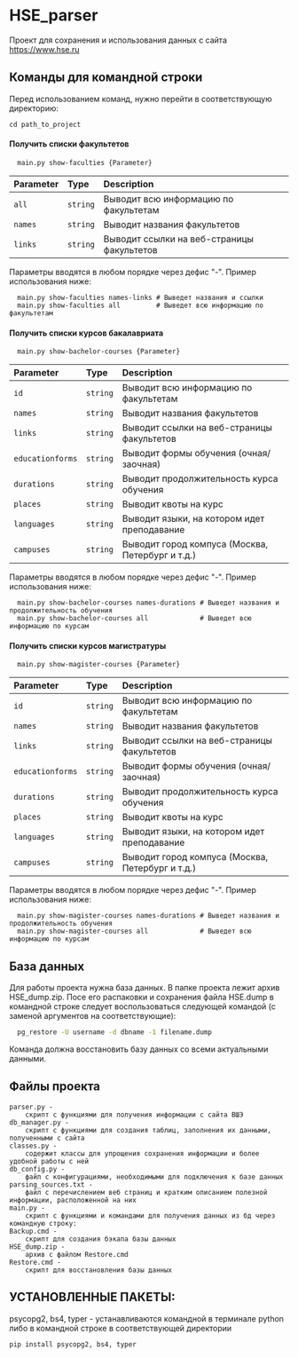 
# HSE_parser

Проект для сохранения и использования данных с сайта https://www.hse.ru 



## Команды для командной строки
Перед использованием команд, нужно перейти в соответствующую директорию:
```
cd path_to_project
```
#### Получить списки факультетов

```
  main.py show-faculties {Parameter}
```

| Parameter | Type     | Description                |
| :-------- | :------- | :------------------------- |
| `all` | `string` | Выводит всю информацию по факультетам |
| `names` | `string` | Выводит названия факультетов |
| `links` | `string` | Выводит ссылки на веб-страницы факультетов |

Параметры вводятся в любом порядке через дефис "-". Пример использования ниже:
```
  main.py show-faculties names-links # Выведет названия и ссылки
  main.py show-faculties all         # Выведет всю информацию по факультетам 
```
#### Получить списки курсов бакалавриата

```
  main.py show-bachelor-courses {Parameter}
```


| Parameter | Type     | Description                       |
| :-------- | :------- | :-------------------------------- |
| `id`      | `string` | Выводит всю информацию по факультетам |
| `names` | `string` | Выводит названия факультетов |
| `links` | `string` | Выводит ссылки на веб-страницы факультетов |
| `educationforms` | `string` | Выводит формы обучения (очная/заочная) |
| `durations` | `string` | Выводит продолжительность курса обучения |
| `places` | `string` | Выводит квоты на курс |
| `languages` | `string` | Выводит языки, на котором идет преподавание |
| `campuses` | `string` | Выводит город компуса (Москва, Петербург и т.д.) |

Параметры вводятся в любом порядке через дефис "-". Пример использования ниже:
```
  main.py show-bachelor-courses names-durations # Выведет названия и продолжительность обучения
  main.py show-bachelor-courses all             # Выведет всю информацию по курсам 
```

#### Получить списки курсов магистратуры

```
  main.py show-magister-courses {Parameter}
```


| Parameter | Type     | Description                       |
| :-------- | :------- | :-------------------------------- |
| `id`      | `string` | Выводит всю информацию по факультетам |
| `names` | `string` | Выводит названия факультетов |
| `links` | `string` | Выводит ссылки на веб-страницы факультетов |
| `educationforms` | `string` | Выводит формы обучения (очная/заочная) |
| `durations` | `string` | Выводит продолжительность курса обучения |
| `places` | `string` | Выводит квоты на курс |
| `languages` | `string` | Выводит языки, на котором идет преподавание |
| `campuses` | `string` | Выводит город компуса (Москва, Петербург и т.д.) |

Параметры вводятся в любом порядке через дефис "-". Пример использования ниже:
```
  main.py show-magister-courses names-durations # Выведет названия и продолжительность обучения
  main.py show-magister-courses all             # Выведет всю информацию по курсам 
```

## База данных

Для работы проекта нужна база данных. В папке проекта лежит архив HSE_dump.zip. Посе его распаковки и сохранения файла HSE.dump в командной строке следует воспользоваться следующей командой (с заменой аргументов на соответствующие):

```bash
  pg_restore -U username -d dbname -1 filename.dump
```
Команда должна восстановить базу данных со всеми актуальными данными. 

## Файлы проекта

```
parser.py -
    скрипт с функциями для получения информации с сайта ВШЭ
db_manager.py -
    скрипт с функциями для создания таблиц, заполнения их данными, полученными с сайта
classes.py -
    содержит классы для упрощения сохранения информации и более удобной работы с ней
db_config.py -
    файл с конфигурациями, необходимыми для подключения к базе данных
parsing_sources.txt -
    файл с перечислением веб страниц и кратким описанием полезной информации, расположенной на них
main.py -
    скрипт с функциями и командами для получения данных из бд через командную строку:
Backup.cmd -
    скрипт для создания бэкапа базы данных
HSE_dump.zip -
    архив с файлом Restore.cmd
Restore.cmd -
    скрипт для восстановления базы данных
```

## УСТАНОВЛЕННЫЕ ПАКЕТЫ:
psycopg2, bs4, typer - устанавливаются командной в терминале python либо в командной строке в соответствующей директории
```
pip install psycopg2, bs4, typer
```